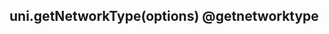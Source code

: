 ## uni.getNetworkType(options) @getnetworktype

<!-- UTSAPIJSON.getNetworkType.description -->

<!-- UTSAPIJSON.getNetworkType.param -->

<!-- UTSAPIJSON.getNetworkType.returnValue -->

<!-- UTSAPIJSON.getNetworkType.compatibility -->

<!-- UTSAPIJSON.getNetworkType.tutorial -->

<!-- UTSAPIJSON.general_type.name -->

<!-- UTSAPIJSON.general_type.param -->